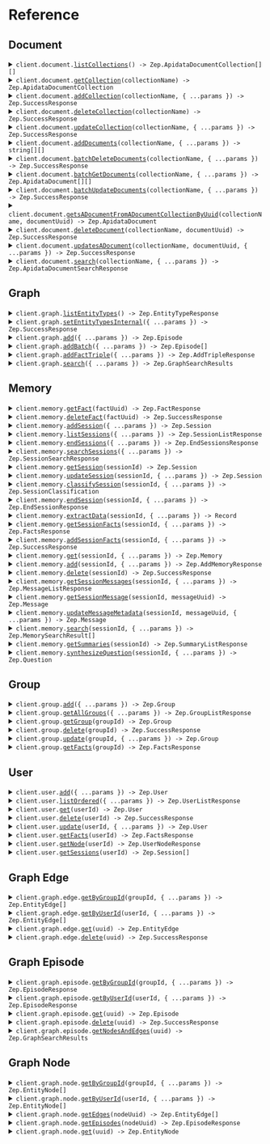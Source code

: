 # Reference

## Document

<details><summary><code>client.document.<a href="/src/api/resources/document/client/Client.ts">listCollections</a>() -> Zep.ApidataDocumentCollection[][]</code></summary>
<dl>
<dd>

#### 📝 Description

<dl>
<dd>

<dl>
<dd>

Returns a list of all DocumentCollections.

</dd>
</dl>
</dd>
</dl>

#### 🔌 Usage

<dl>
<dd>

<dl>
<dd>

```typescript
await client.document.listCollections();
```

</dd>
</dl>
</dd>
</dl>

#### ⚙️ Parameters

<dl>
<dd>

<dl>
<dd>

**requestOptions:** `Document.RequestOptions`

</dd>
</dl>
</dd>
</dl>

</dd>
</dl>
</details>

<details><summary><code>client.document.<a href="/src/api/resources/document/client/Client.ts">getCollection</a>(collectionName) -> Zep.ApidataDocumentCollection</code></summary>
<dl>
<dd>

#### 📝 Description

<dl>
<dd>

<dl>
<dd>

Returns a DocumentCollection if it exists.

</dd>
</dl>
</dd>
</dl>

#### 🔌 Usage

<dl>
<dd>

<dl>
<dd>

```typescript
await client.document.getCollection("collectionName");
```

</dd>
</dl>
</dd>
</dl>

#### ⚙️ Parameters

<dl>
<dd>

<dl>
<dd>

**collectionName:** `string` — Name of the Document Collection

</dd>
</dl>

<dl>
<dd>

**requestOptions:** `Document.RequestOptions`

</dd>
</dl>
</dd>
</dl>

</dd>
</dl>
</details>

<details><summary><code>client.document.<a href="/src/api/resources/document/client/Client.ts">addCollection</a>(collectionName, { ...params }) -> Zep.SuccessResponse</code></summary>
<dl>
<dd>

#### 📝 Description

<dl>
<dd>

<dl>
<dd>

If a collection with the same name already exists, an error will be returned.

</dd>
</dl>
</dd>
</dl>

#### 🔌 Usage

<dl>
<dd>

<dl>
<dd>

```typescript
await client.document.addCollection("collectionName");
```

</dd>
</dl>
</dd>
</dl>

#### ⚙️ Parameters

<dl>
<dd>

<dl>
<dd>

**collectionName:** `string` — Name of the Document Collection

</dd>
</dl>

<dl>
<dd>

**request:** `Zep.CreateDocumentCollectionRequest`

</dd>
</dl>

<dl>
<dd>

**requestOptions:** `Document.RequestOptions`

</dd>
</dl>
</dd>
</dl>

</dd>
</dl>
</details>

<details><summary><code>client.document.<a href="/src/api/resources/document/client/Client.ts">deleteCollection</a>(collectionName) -> Zep.SuccessResponse</code></summary>
<dl>
<dd>

#### 📝 Description

<dl>
<dd>

<dl>
<dd>

If a collection with the same name already exists, it will be overwritten.

</dd>
</dl>
</dd>
</dl>

#### 🔌 Usage

<dl>
<dd>

<dl>
<dd>

```typescript
await client.document.deleteCollection("collectionName");
```

</dd>
</dl>
</dd>
</dl>

#### ⚙️ Parameters

<dl>
<dd>

<dl>
<dd>

**collectionName:** `string` — Name of the Document Collection

</dd>
</dl>

<dl>
<dd>

**requestOptions:** `Document.RequestOptions`

</dd>
</dl>
</dd>
</dl>

</dd>
</dl>
</details>

<details><summary><code>client.document.<a href="/src/api/resources/document/client/Client.ts">updateCollection</a>(collectionName, { ...params }) -> Zep.SuccessResponse</code></summary>
<dl>
<dd>

#### 📝 Description

<dl>
<dd>

<dl>
<dd>

Updates a DocumentCollection

</dd>
</dl>
</dd>
</dl>

#### 🔌 Usage

<dl>
<dd>

<dl>
<dd>

```typescript
await client.document.updateCollection("collectionName");
```

</dd>
</dl>
</dd>
</dl>

#### ⚙️ Parameters

<dl>
<dd>

<dl>
<dd>

**collectionName:** `string` — Name of the Document Collection

</dd>
</dl>

<dl>
<dd>

**request:** `Zep.UpdateDocumentCollectionRequest`

</dd>
</dl>

<dl>
<dd>

**requestOptions:** `Document.RequestOptions`

</dd>
</dl>
</dd>
</dl>

</dd>
</dl>
</details>

<details><summary><code>client.document.<a href="/src/api/resources/document/client/Client.ts">addDocuments</a>(collectionName, { ...params }) -> string[][]</code></summary>
<dl>
<dd>

#### 📝 Description

<dl>
<dd>

<dl>
<dd>

Creates Documents in a specified DocumentCollection and returns their UUIDs.

</dd>
</dl>
</dd>
</dl>

#### 🔌 Usage

<dl>
<dd>

<dl>
<dd>

```typescript
await client.document.addDocuments("collectionName", [
    {
        content: "content",
    },
]);
```

</dd>
</dl>
</dd>
</dl>

#### ⚙️ Parameters

<dl>
<dd>

<dl>
<dd>

**collectionName:** `string` — Name of the Document Collection

</dd>
</dl>

<dl>
<dd>

**request:** `Zep.CreateDocumentRequest[]`

</dd>
</dl>

<dl>
<dd>

**requestOptions:** `Document.RequestOptions`

</dd>
</dl>
</dd>
</dl>

</dd>
</dl>
</details>

<details><summary><code>client.document.<a href="/src/api/resources/document/client/Client.ts">batchDeleteDocuments</a>(collectionName, { ...params }) -> Zep.SuccessResponse</code></summary>
<dl>
<dd>

#### 📝 Description

<dl>
<dd>

<dl>
<dd>

Deletes specified Documents from a DocumentCollection.

</dd>
</dl>
</dd>
</dl>

#### 🔌 Usage

<dl>
<dd>

<dl>
<dd>

```typescript
await client.document.batchDeleteDocuments("collectionName", ["string"]);
```

</dd>
</dl>
</dd>
</dl>

#### ⚙️ Parameters

<dl>
<dd>

<dl>
<dd>

**collectionName:** `string` — Name of the Document Collection

</dd>
</dl>

<dl>
<dd>

**request:** `string[]`

</dd>
</dl>

<dl>
<dd>

**requestOptions:** `Document.RequestOptions`

</dd>
</dl>
</dd>
</dl>

</dd>
</dl>
</details>

<details><summary><code>client.document.<a href="/src/api/resources/document/client/Client.ts">batchGetDocuments</a>(collectionName, { ...params }) -> Zep.ApidataDocument[][]</code></summary>
<dl>
<dd>

#### 📝 Description

<dl>
<dd>

<dl>
<dd>

Returns Documents from a DocumentCollection specified by UUID or ID.

</dd>
</dl>
</dd>
</dl>

#### 🔌 Usage

<dl>
<dd>

<dl>
<dd>

```typescript
await client.document.batchGetDocuments("collectionName");
```

</dd>
</dl>
</dd>
</dl>

#### ⚙️ Parameters

<dl>
<dd>

<dl>
<dd>

**collectionName:** `string` — Name of the Document Collection

</dd>
</dl>

<dl>
<dd>

**request:** `Zep.GetDocumentListRequest`

</dd>
</dl>

<dl>
<dd>

**requestOptions:** `Document.RequestOptions`

</dd>
</dl>
</dd>
</dl>

</dd>
</dl>
</details>

<details><summary><code>client.document.<a href="/src/api/resources/document/client/Client.ts">batchUpdateDocuments</a>(collectionName, { ...params }) -> Zep.SuccessResponse</code></summary>
<dl>
<dd>

#### 📝 Description

<dl>
<dd>

<dl>
<dd>

Updates Documents in a specified DocumentCollection.

</dd>
</dl>
</dd>
</dl>

#### 🔌 Usage

<dl>
<dd>

<dl>
<dd>

```typescript
await client.document.batchUpdateDocuments("collectionName", [
    {
        uuid: "uuid",
    },
]);
```

</dd>
</dl>
</dd>
</dl>

#### ⚙️ Parameters

<dl>
<dd>

<dl>
<dd>

**collectionName:** `string` — Name of the Document Collection

</dd>
</dl>

<dl>
<dd>

**request:** `Zep.UpdateDocumentListRequest[]`

</dd>
</dl>

<dl>
<dd>

**requestOptions:** `Document.RequestOptions`

</dd>
</dl>
</dd>
</dl>

</dd>
</dl>
</details>

<details><summary><code>client.document.<a href="/src/api/resources/document/client/Client.ts">getsADocumentFromADocumentCollectionByUuid</a>(collectionName, documentUuid) -> Zep.ApidataDocument</code></summary>
<dl>
<dd>

#### 📝 Description

<dl>
<dd>

<dl>
<dd>

Returns specified Document from a DocumentCollection.

</dd>
</dl>
</dd>
</dl>

#### 🔌 Usage

<dl>
<dd>

<dl>
<dd>

```typescript
await client.document.getsADocumentFromADocumentCollectionByUuid("collectionName", "documentUUID");
```

</dd>
</dl>
</dd>
</dl>

#### ⚙️ Parameters

<dl>
<dd>

<dl>
<dd>

**collectionName:** `string` — Name of the Document Collection

</dd>
</dl>

<dl>
<dd>

**documentUuid:** `string` — UUID of the Document to be updated

</dd>
</dl>

<dl>
<dd>

**requestOptions:** `Document.RequestOptions`

</dd>
</dl>
</dd>
</dl>

</dd>
</dl>
</details>

<details><summary><code>client.document.<a href="/src/api/resources/document/client/Client.ts">deleteDocument</a>(collectionName, documentUuid) -> Zep.SuccessResponse</code></summary>
<dl>
<dd>

#### 📝 Description

<dl>
<dd>

<dl>
<dd>

Delete specified Document from a DocumentCollection.

</dd>
</dl>
</dd>
</dl>

#### 🔌 Usage

<dl>
<dd>

<dl>
<dd>

```typescript
await client.document.deleteDocument("collectionName", "documentUUID");
```

</dd>
</dl>
</dd>
</dl>

#### ⚙️ Parameters

<dl>
<dd>

<dl>
<dd>

**collectionName:** `string` — Name of the Document Collection

</dd>
</dl>

<dl>
<dd>

**documentUuid:** `string` — UUID of the Document to be deleted

</dd>
</dl>

<dl>
<dd>

**requestOptions:** `Document.RequestOptions`

</dd>
</dl>
</dd>
</dl>

</dd>
</dl>
</details>

<details><summary><code>client.document.<a href="/src/api/resources/document/client/Client.ts">updatesADocument</a>(collectionName, documentUuid, { ...params }) -> Zep.SuccessResponse</code></summary>
<dl>
<dd>

#### 📝 Description

<dl>
<dd>

<dl>
<dd>

Updates a Document in a DocumentCollection by UUID

</dd>
</dl>
</dd>
</dl>

#### 🔌 Usage

<dl>
<dd>

<dl>
<dd>

```typescript
await client.document.updatesADocument("collectionName", "documentUUID");
```

</dd>
</dl>
</dd>
</dl>

#### ⚙️ Parameters

<dl>
<dd>

<dl>
<dd>

**collectionName:** `string` — Name of the Document Collection

</dd>
</dl>

<dl>
<dd>

**documentUuid:** `string` — UUID of the Document to be updated

</dd>
</dl>

<dl>
<dd>

**request:** `Zep.UpdateDocumentRequest`

</dd>
</dl>

<dl>
<dd>

**requestOptions:** `Document.RequestOptions`

</dd>
</dl>
</dd>
</dl>

</dd>
</dl>
</details>

<details><summary><code>client.document.<a href="/src/api/resources/document/client/Client.ts">search</a>(collectionName, { ...params }) -> Zep.ApidataDocumentSearchResponse</code></summary>
<dl>
<dd>

#### 📝 Description

<dl>
<dd>

<dl>
<dd>

Searches over documents in a collection based on provided search criteria. One of text or metadata must be provided. Returns an empty list if no documents are found.

</dd>
</dl>
</dd>
</dl>

#### 🔌 Usage

<dl>
<dd>

<dl>
<dd>

```typescript
await client.document.search("collectionName");
```

</dd>
</dl>
</dd>
</dl>

#### ⚙️ Parameters

<dl>
<dd>

<dl>
<dd>

**collectionName:** `string` — Name of the Document Collection

</dd>
</dl>

<dl>
<dd>

**request:** `Zep.DocumentSearchPayload`

</dd>
</dl>

<dl>
<dd>

**requestOptions:** `Document.RequestOptions`

</dd>
</dl>
</dd>
</dl>

</dd>
</dl>
</details>

## Graph

<details><summary><code>client.graph.<a href="/src/api/resources/graph/client/Client.ts">listEntityTypes</a>() -> Zep.EntityTypeResponse</code></summary>
<dl>
<dd>

#### 📝 Description

<dl>
<dd>

<dl>
<dd>

Returns all entity types for a project.

</dd>
</dl>
</dd>
</dl>

#### 🔌 Usage

<dl>
<dd>

<dl>
<dd>

```typescript
await client.graph.listEntityTypes();
```

</dd>
</dl>
</dd>
</dl>

#### ⚙️ Parameters

<dl>
<dd>

<dl>
<dd>

**requestOptions:** `Graph.RequestOptions`

</dd>
</dl>
</dd>
</dl>

</dd>
</dl>
</details>

<details><summary><code>client.graph.<a href="/src/api/resources/graph/client/Client.ts">setEntityTypesInternal</a>({ ...params }) -> Zep.SuccessResponse</code></summary>
<dl>
<dd>

#### 📝 Description

<dl>
<dd>

<dl>
<dd>

Sets the entity types for a project, replacing any existing ones.

</dd>
</dl>
</dd>
</dl>

#### 🔌 Usage

<dl>
<dd>

<dl>
<dd>

```typescript
await client.graph.setEntityTypesInternal();
```

</dd>
</dl>
</dd>
</dl>

#### ⚙️ Parameters

<dl>
<dd>

<dl>
<dd>

**request:** `Zep.EntityTypeRequest`

</dd>
</dl>

<dl>
<dd>

**requestOptions:** `Graph.RequestOptions`

</dd>
</dl>
</dd>
</dl>

</dd>
</dl>
</details>

<details><summary><code>client.graph.<a href="/src/api/resources/graph/client/Client.ts">add</a>({ ...params }) -> Zep.Episode</code></summary>
<dl>
<dd>

#### 📝 Description

<dl>
<dd>

<dl>
<dd>

Add data to the graph. Note: each subscription tier has different limits on the amount of data that can be added to the graph please refer to the pricing page for more information.

</dd>
</dl>
</dd>
</dl>

#### 🔌 Usage

<dl>
<dd>

<dl>
<dd>

```typescript
await client.graph.add({
    data: "data",
    type: "text",
});
```

</dd>
</dl>
</dd>
</dl>

#### ⚙️ Parameters

<dl>
<dd>

<dl>
<dd>

**request:** `Zep.AddDataRequest`

</dd>
</dl>

<dl>
<dd>

**requestOptions:** `Graph.RequestOptions`

</dd>
</dl>
</dd>
</dl>

</dd>
</dl>
</details>

<details><summary><code>client.graph.<a href="/src/api/resources/graph/client/Client.ts">addBatch</a>({ ...params }) -> Zep.Episode[]</code></summary>
<dl>
<dd>

#### 📝 Description

<dl>
<dd>

<dl>
<dd>

Add data to the graph in batch mode (each episode processed concurrently). Note: each subscription tier has different limits on the amount of data that can be added to the graph please refer to the pricing page for more information.

</dd>
</dl>
</dd>
</dl>

#### 🔌 Usage

<dl>
<dd>

<dl>
<dd>

```typescript
await client.graph.addBatch({
    episodes: [
        {
            data: "data",
            type: "text",
        },
    ],
});
```

</dd>
</dl>
</dd>
</dl>

#### ⚙️ Parameters

<dl>
<dd>

<dl>
<dd>

**request:** `Zep.AddDataBatchRequest`

</dd>
</dl>

<dl>
<dd>

**requestOptions:** `Graph.RequestOptions`

</dd>
</dl>
</dd>
</dl>

</dd>
</dl>
</details>

<details><summary><code>client.graph.<a href="/src/api/resources/graph/client/Client.ts">addFactTriple</a>({ ...params }) -> Zep.AddTripleResponse</code></summary>
<dl>
<dd>

#### 📝 Description

<dl>
<dd>

<dl>
<dd>

Add a fact triple for a user or group

</dd>
</dl>
</dd>
</dl>

#### 🔌 Usage

<dl>
<dd>

<dl>
<dd>

```typescript
await client.graph.addFactTriple({
    fact: "fact",
    factName: "fact_name",
    targetNodeName: "target_node_name",
});
```

</dd>
</dl>
</dd>
</dl>

#### ⚙️ Parameters

<dl>
<dd>

<dl>
<dd>

**request:** `Zep.AddTripleRequest`

</dd>
</dl>

<dl>
<dd>

**requestOptions:** `Graph.RequestOptions`

</dd>
</dl>
</dd>
</dl>

</dd>
</dl>
</details>

<details><summary><code>client.graph.<a href="/src/api/resources/graph/client/Client.ts">search</a>({ ...params }) -> Zep.GraphSearchResults</code></summary>
<dl>
<dd>

#### 📝 Description

<dl>
<dd>

<dl>
<dd>

Perform a graph search query.

</dd>
</dl>
</dd>
</dl>

#### 🔌 Usage

<dl>
<dd>

<dl>
<dd>

```typescript
await client.graph.search({
    query: "query",
});
```

</dd>
</dl>
</dd>
</dl>

#### ⚙️ Parameters

<dl>
<dd>

<dl>
<dd>

**request:** `Zep.GraphSearchQuery`

</dd>
</dl>

<dl>
<dd>

**requestOptions:** `Graph.RequestOptions`

</dd>
</dl>
</dd>
</dl>

</dd>
</dl>
</details>

## Memory

<details><summary><code>client.memory.<a href="/src/api/resources/memory/client/Client.ts">getFact</a>(factUuid) -> Zep.FactResponse</code></summary>
<dl>
<dd>

#### 📝 Description

<dl>
<dd>

<dl>
<dd>

Deprecated API: get fact by uuid

</dd>
</dl>
</dd>
</dl>

#### 🔌 Usage

<dl>
<dd>

<dl>
<dd>

```typescript
await client.memory.getFact("factUUID");
```

</dd>
</dl>
</dd>
</dl>

#### ⚙️ Parameters

<dl>
<dd>

<dl>
<dd>

**factUuid:** `string` — Fact UUID

</dd>
</dl>

<dl>
<dd>

**requestOptions:** `Memory.RequestOptions`

</dd>
</dl>
</dd>
</dl>

</dd>
</dl>
</details>

<details><summary><code>client.memory.<a href="/src/api/resources/memory/client/Client.ts">deleteFact</a>(factUuid) -> Zep.SuccessResponse</code></summary>
<dl>
<dd>

#### 📝 Description

<dl>
<dd>

<dl>
<dd>

Deprecated API: delete a fact

</dd>
</dl>
</dd>
</dl>

#### 🔌 Usage

<dl>
<dd>

<dl>
<dd>

```typescript
await client.memory.deleteFact("factUUID");
```

</dd>
</dl>
</dd>
</dl>

#### ⚙️ Parameters

<dl>
<dd>

<dl>
<dd>

**factUuid:** `string` — Fact UUID

</dd>
</dl>

<dl>
<dd>

**requestOptions:** `Memory.RequestOptions`

</dd>
</dl>
</dd>
</dl>

</dd>
</dl>
</details>

<details><summary><code>client.memory.<a href="/src/api/resources/memory/client/Client.ts">addSession</a>({ ...params }) -> Zep.Session</code></summary>
<dl>
<dd>

#### 📝 Description

<dl>
<dd>

<dl>
<dd>

Creates a new session.

</dd>
</dl>
</dd>
</dl>

#### 🔌 Usage

<dl>
<dd>

<dl>
<dd>

```typescript
await client.memory.addSession({
    sessionId: "session_id",
    userId: "user_id",
});
```

</dd>
</dl>
</dd>
</dl>

#### ⚙️ Parameters

<dl>
<dd>

<dl>
<dd>

**request:** `Zep.CreateSessionRequest`

</dd>
</dl>

<dl>
<dd>

**requestOptions:** `Memory.RequestOptions`

</dd>
</dl>
</dd>
</dl>

</dd>
</dl>
</details>

<details><summary><code>client.memory.<a href="/src/api/resources/memory/client/Client.ts">listSessions</a>({ ...params }) -> Zep.SessionListResponse</code></summary>
<dl>
<dd>

#### 📝 Description

<dl>
<dd>

<dl>
<dd>

Returns all sessions.

</dd>
</dl>
</dd>
</dl>

#### 🔌 Usage

<dl>
<dd>

<dl>
<dd>

```typescript
await client.memory.listSessions();
```

</dd>
</dl>
</dd>
</dl>

#### ⚙️ Parameters

<dl>
<dd>

<dl>
<dd>

**request:** `Zep.MemoryListSessionsRequest`

</dd>
</dl>

<dl>
<dd>

**requestOptions:** `Memory.RequestOptions`

</dd>
</dl>
</dd>
</dl>

</dd>
</dl>
</details>

<details><summary><code>client.memory.<a href="/src/api/resources/memory/client/Client.ts">endSessions</a>({ ...params }) -> Zep.EndSessionsResponse</code></summary>
<dl>
<dd>

#### 📝 Description

<dl>
<dd>

<dl>
<dd>

Deprecated API: End multiple sessions by their IDs.

</dd>
</dl>
</dd>
</dl>

#### 🔌 Usage

<dl>
<dd>

<dl>
<dd>

```typescript
await client.memory.endSessions({
    sessionIds: ["session_ids"],
});
```

</dd>
</dl>
</dd>
</dl>

#### ⚙️ Parameters

<dl>
<dd>

<dl>
<dd>

**request:** `Zep.EndSessionsRequest`

</dd>
</dl>

<dl>
<dd>

**requestOptions:** `Memory.RequestOptions`

</dd>
</dl>
</dd>
</dl>

</dd>
</dl>
</details>

<details><summary><code>client.memory.<a href="/src/api/resources/memory/client/Client.ts">searchSessions</a>({ ...params }) -> Zep.SessionSearchResponse</code></summary>
<dl>
<dd>

#### 📝 Description

<dl>
<dd>

<dl>
<dd>

Deprecated API: Search sessions for the specified query.

</dd>
</dl>
</dd>
</dl>

#### 🔌 Usage

<dl>
<dd>

<dl>
<dd>

```typescript
await client.memory.searchSessions({
    text: "text",
});
```

</dd>
</dl>
</dd>
</dl>

#### ⚙️ Parameters

<dl>
<dd>

<dl>
<dd>

**request:** `Zep.SessionSearchQuery`

</dd>
</dl>

<dl>
<dd>

**requestOptions:** `Memory.RequestOptions`

</dd>
</dl>
</dd>
</dl>

</dd>
</dl>
</details>

<details><summary><code>client.memory.<a href="/src/api/resources/memory/client/Client.ts">getSession</a>(sessionId) -> Zep.Session</code></summary>
<dl>
<dd>

#### 📝 Description

<dl>
<dd>

<dl>
<dd>

Returns a session.

</dd>
</dl>
</dd>
</dl>

#### 🔌 Usage

<dl>
<dd>

<dl>
<dd>

```typescript
await client.memory.getSession("sessionId");
```

</dd>
</dl>
</dd>
</dl>

#### ⚙️ Parameters

<dl>
<dd>

<dl>
<dd>

**sessionId:** `string` — The unique identifier of the session.

</dd>
</dl>

<dl>
<dd>

**requestOptions:** `Memory.RequestOptions`

</dd>
</dl>
</dd>
</dl>

</dd>
</dl>
</details>

<details><summary><code>client.memory.<a href="/src/api/resources/memory/client/Client.ts">updateSession</a>(sessionId, { ...params }) -> Zep.Session</code></summary>
<dl>
<dd>

#### 📝 Description

<dl>
<dd>

<dl>
<dd>

Update Session Metadata

</dd>
</dl>
</dd>
</dl>

#### 🔌 Usage

<dl>
<dd>

<dl>
<dd>

```typescript
await client.memory.updateSession("sessionId", {
    metadata: {
        key: "value",
    },
});
```

</dd>
</dl>
</dd>
</dl>

#### ⚙️ Parameters

<dl>
<dd>

<dl>
<dd>

**sessionId:** `string` — The unique identifier of the session.

</dd>
</dl>

<dl>
<dd>

**request:** `Zep.UpdateSessionRequest`

</dd>
</dl>

<dl>
<dd>

**requestOptions:** `Memory.RequestOptions`

</dd>
</dl>
</dd>
</dl>

</dd>
</dl>
</details>

<details><summary><code>client.memory.<a href="/src/api/resources/memory/client/Client.ts">classifySession</a>(sessionId, { ...params }) -> Zep.SessionClassification</code></summary>
<dl>
<dd>

#### 📝 Description

<dl>
<dd>

<dl>
<dd>

Classifies a session.

</dd>
</dl>
</dd>
</dl>

#### 🔌 Usage

<dl>
<dd>

<dl>
<dd>

```typescript
await client.memory.classifySession("sessionId", {
    classes: ["classes"],
    name: "name",
});
```

</dd>
</dl>
</dd>
</dl>

#### ⚙️ Parameters

<dl>
<dd>

<dl>
<dd>

**sessionId:** `string` — Session ID

</dd>
</dl>

<dl>
<dd>

**request:** `Zep.ClassifySessionRequest`

</dd>
</dl>

<dl>
<dd>

**requestOptions:** `Memory.RequestOptions`

</dd>
</dl>
</dd>
</dl>

</dd>
</dl>
</details>

<details><summary><code>client.memory.<a href="/src/api/resources/memory/client/Client.ts">endSession</a>(sessionId, { ...params }) -> Zep.EndSessionResponse</code></summary>
<dl>
<dd>

#### 📝 Description

<dl>
<dd>

<dl>
<dd>

Deprecated API: End a session by ID.

</dd>
</dl>
</dd>
</dl>

#### 🔌 Usage

<dl>
<dd>

<dl>
<dd>

```typescript
await client.memory.endSession("sessionId");
```

</dd>
</dl>
</dd>
</dl>

#### ⚙️ Parameters

<dl>
<dd>

<dl>
<dd>

**sessionId:** `string` — Session ID

</dd>
</dl>

<dl>
<dd>

**request:** `Zep.EndSessionRequest`

</dd>
</dl>

<dl>
<dd>

**requestOptions:** `Memory.RequestOptions`

</dd>
</dl>
</dd>
</dl>

</dd>
</dl>
</details>

<details><summary><code>client.memory.<a href="/src/api/resources/memory/client/Client.ts">extractData</a>(sessionId, { ...params }) -> Record<string, string></code></summary>
<dl>
<dd>

#### 📝 Description

<dl>
<dd>

<dl>
<dd>

extract data from a session by session id

</dd>
</dl>
</dd>
</dl>

#### 🔌 Usage

<dl>
<dd>

<dl>
<dd>

```typescript
await client.memory.extractData("sessionId", {
    lastN: 1,
    modelSchema: "model_schema",
});
```

</dd>
</dl>
</dd>
</dl>

#### ⚙️ Parameters

<dl>
<dd>

<dl>
<dd>

**sessionId:** `string` — Session ID

</dd>
</dl>

<dl>
<dd>

**request:** `Zep.ExtractDataRequest`

</dd>
</dl>

<dl>
<dd>

**requestOptions:** `Memory.RequestOptions`

</dd>
</dl>
</dd>
</dl>

</dd>
</dl>
</details>

<details><summary><code>client.memory.<a href="/src/api/resources/memory/client/Client.ts">getSessionFacts</a>(sessionId, { ...params }) -> Zep.FactsResponse</code></summary>
<dl>
<dd>

#### 📝 Description

<dl>
<dd>

<dl>
<dd>

Deprecated API: get facts for a session

</dd>
</dl>
</dd>
</dl>

#### 🔌 Usage

<dl>
<dd>

<dl>
<dd>

```typescript
await client.memory.getSessionFacts("sessionId");
```

</dd>
</dl>
</dd>
</dl>

#### ⚙️ Parameters

<dl>
<dd>

<dl>
<dd>

**sessionId:** `string` — Session ID

</dd>
</dl>

<dl>
<dd>

**request:** `Zep.MemoryGetSessionFactsRequest`

</dd>
</dl>

<dl>
<dd>

**requestOptions:** `Memory.RequestOptions`

</dd>
</dl>
</dd>
</dl>

</dd>
</dl>
</details>

<details><summary><code>client.memory.<a href="/src/api/resources/memory/client/Client.ts">addSessionFacts</a>(sessionId, { ...params }) -> Zep.SuccessResponse</code></summary>
<dl>
<dd>

#### 📝 Description

<dl>
<dd>

<dl>
<dd>

Deprecated API: Adds facts to a session

</dd>
</dl>
</dd>
</dl>

#### 🔌 Usage

<dl>
<dd>

<dl>
<dd>

```typescript
await client.memory.addSessionFacts("sessionId", {
    facts: [
        {
            fact: "fact",
        },
    ],
});
```

</dd>
</dl>
</dd>
</dl>

#### ⚙️ Parameters

<dl>
<dd>

<dl>
<dd>

**sessionId:** `string` — Session ID

</dd>
</dl>

<dl>
<dd>

**request:** `Zep.AddFactsRequest`

</dd>
</dl>

<dl>
<dd>

**requestOptions:** `Memory.RequestOptions`

</dd>
</dl>
</dd>
</dl>

</dd>
</dl>
</details>

<details><summary><code>client.memory.<a href="/src/api/resources/memory/client/Client.ts">get</a>(sessionId, { ...params }) -> Zep.Memory</code></summary>
<dl>
<dd>

#### 📝 Description

<dl>
<dd>

<dl>
<dd>

Returns a memory for a given session.

</dd>
</dl>
</dd>
</dl>

#### 🔌 Usage

<dl>
<dd>

<dl>
<dd>

```typescript
await client.memory.get("sessionId");
```

</dd>
</dl>
</dd>
</dl>

#### ⚙️ Parameters

<dl>
<dd>

<dl>
<dd>

**sessionId:** `string` — The ID of the session for which to retrieve memory.

</dd>
</dl>

<dl>
<dd>

**request:** `Zep.MemoryGetRequest`

</dd>
</dl>

<dl>
<dd>

**requestOptions:** `Memory.RequestOptions`

</dd>
</dl>
</dd>
</dl>

</dd>
</dl>
</details>

<details><summary><code>client.memory.<a href="/src/api/resources/memory/client/Client.ts">add</a>(sessionId, { ...params }) -> Zep.AddMemoryResponse</code></summary>
<dl>
<dd>

#### 📝 Description

<dl>
<dd>

<dl>
<dd>

Add memory to the specified session.

</dd>
</dl>
</dd>
</dl>

#### 🔌 Usage

<dl>
<dd>

<dl>
<dd>

```typescript
await client.memory.add("sessionId", {
    messages: [
        {
            content: "content",
            roleType: "norole",
        },
    ],
});
```

</dd>
</dl>
</dd>
</dl>

#### ⚙️ Parameters

<dl>
<dd>

<dl>
<dd>

**sessionId:** `string` — The ID of the session to which memory should be added.

</dd>
</dl>

<dl>
<dd>

**request:** `Zep.AddMemoryRequest`

</dd>
</dl>

<dl>
<dd>

**requestOptions:** `Memory.RequestOptions`

</dd>
</dl>
</dd>
</dl>

</dd>
</dl>
</details>

<details><summary><code>client.memory.<a href="/src/api/resources/memory/client/Client.ts">delete</a>(sessionId) -> Zep.SuccessResponse</code></summary>
<dl>
<dd>

#### 📝 Description

<dl>
<dd>

<dl>
<dd>

Deletes a session.

</dd>
</dl>
</dd>
</dl>

#### 🔌 Usage

<dl>
<dd>

<dl>
<dd>

```typescript
await client.memory.delete("sessionId");
```

</dd>
</dl>
</dd>
</dl>

#### ⚙️ Parameters

<dl>
<dd>

<dl>
<dd>

**sessionId:** `string` — The ID of the session for which memory should be deleted.

</dd>
</dl>

<dl>
<dd>

**requestOptions:** `Memory.RequestOptions`

</dd>
</dl>
</dd>
</dl>

</dd>
</dl>
</details>

<details><summary><code>client.memory.<a href="/src/api/resources/memory/client/Client.ts">getSessionMessages</a>(sessionId, { ...params }) -> Zep.MessageListResponse</code></summary>
<dl>
<dd>

#### 📝 Description

<dl>
<dd>

<dl>
<dd>

Returns messages for a session.

</dd>
</dl>
</dd>
</dl>

#### 🔌 Usage

<dl>
<dd>

<dl>
<dd>

```typescript
await client.memory.getSessionMessages("sessionId");
```

</dd>
</dl>
</dd>
</dl>

#### ⚙️ Parameters

<dl>
<dd>

<dl>
<dd>

**sessionId:** `string` — Session ID

</dd>
</dl>

<dl>
<dd>

**request:** `Zep.MemoryGetSessionMessagesRequest`

</dd>
</dl>

<dl>
<dd>

**requestOptions:** `Memory.RequestOptions`

</dd>
</dl>
</dd>
</dl>

</dd>
</dl>
</details>

<details><summary><code>client.memory.<a href="/src/api/resources/memory/client/Client.ts">getSessionMessage</a>(sessionId, messageUuid) -> Zep.Message</code></summary>
<dl>
<dd>

#### 📝 Description

<dl>
<dd>

<dl>
<dd>

Deprecated: Use graph.episodes.get instead. Returns a specific message from a session.

</dd>
</dl>
</dd>
</dl>

#### 🔌 Usage

<dl>
<dd>

<dl>
<dd>

```typescript
await client.memory.getSessionMessage("sessionId", "messageUUID");
```

</dd>
</dl>
</dd>
</dl>

#### ⚙️ Parameters

<dl>
<dd>

<dl>
<dd>

**sessionId:** `string` — Soon to be deprecated as this is not needed.

</dd>
</dl>

<dl>
<dd>

**messageUuid:** `string` — The UUID of the message.

</dd>
</dl>

<dl>
<dd>

**requestOptions:** `Memory.RequestOptions`

</dd>
</dl>
</dd>
</dl>

</dd>
</dl>
</details>

<details><summary><code>client.memory.<a href="/src/api/resources/memory/client/Client.ts">updateMessageMetadata</a>(sessionId, messageUuid, { ...params }) -> Zep.Message</code></summary>
<dl>
<dd>

#### 📝 Description

<dl>
<dd>

<dl>
<dd>

Updates the metadata of a message.

</dd>
</dl>
</dd>
</dl>

#### 🔌 Usage

<dl>
<dd>

<dl>
<dd>

```typescript
await client.memory.updateMessageMetadata("sessionId", "messageUUID", {
    metadata: {
        key: "value",
    },
});
```

</dd>
</dl>
</dd>
</dl>

#### ⚙️ Parameters

<dl>
<dd>

<dl>
<dd>

**sessionId:** `string` — The ID of the session.

</dd>
</dl>

<dl>
<dd>

**messageUuid:** `string` — The UUID of the message.

</dd>
</dl>

<dl>
<dd>

**request:** `Zep.ModelsMessageMetadataUpdate`

</dd>
</dl>

<dl>
<dd>

**requestOptions:** `Memory.RequestOptions`

</dd>
</dl>
</dd>
</dl>

</dd>
</dl>
</details>

<details><summary><code>client.memory.<a href="/src/api/resources/memory/client/Client.ts">search</a>(sessionId, { ...params }) -> Zep.MemorySearchResult[]</code></summary>
<dl>
<dd>

#### 🔌 Usage

<dl>
<dd>

<dl>
<dd>

```typescript
await client.memory.search("sessionId");
```

</dd>
</dl>
</dd>
</dl>

#### ⚙️ Parameters

<dl>
<dd>

<dl>
<dd>

**sessionId:** `string` — The ID of the session for which memory should be searched.

</dd>
</dl>

<dl>
<dd>

**request:** `Zep.MemorySearchPayload`

</dd>
</dl>

<dl>
<dd>

**requestOptions:** `Memory.RequestOptions`

</dd>
</dl>
</dd>
</dl>

</dd>
</dl>
</details>

<details><summary><code>client.memory.<a href="/src/api/resources/memory/client/Client.ts">getSummaries</a>(sessionId) -> Zep.SummaryListResponse</code></summary>
<dl>
<dd>

#### 📝 Description

<dl>
<dd>

<dl>
<dd>

Deprecated API: Get session summaries by ID

</dd>
</dl>
</dd>
</dl>

#### 🔌 Usage

<dl>
<dd>

<dl>
<dd>

```typescript
await client.memory.getSummaries("sessionId");
```

</dd>
</dl>
</dd>
</dl>

#### ⚙️ Parameters

<dl>
<dd>

<dl>
<dd>

**sessionId:** `string` — Session ID

</dd>
</dl>

<dl>
<dd>

**requestOptions:** `Memory.RequestOptions`

</dd>
</dl>
</dd>
</dl>

</dd>
</dl>
</details>

<details><summary><code>client.memory.<a href="/src/api/resources/memory/client/Client.ts">synthesizeQuestion</a>(sessionId, { ...params }) -> Zep.Question</code></summary>
<dl>
<dd>

#### 📝 Description

<dl>
<dd>

<dl>
<dd>

Deprecated API: Synthesize a question from the last N messages in the chat history.

</dd>
</dl>
</dd>
</dl>

#### 🔌 Usage

<dl>
<dd>

<dl>
<dd>

```typescript
await client.memory.synthesizeQuestion("sessionId");
```

</dd>
</dl>
</dd>
</dl>

#### ⚙️ Parameters

<dl>
<dd>

<dl>
<dd>

**sessionId:** `string` — The ID of the session.

</dd>
</dl>

<dl>
<dd>

**request:** `Zep.MemorySynthesizeQuestionRequest`

</dd>
</dl>

<dl>
<dd>

**requestOptions:** `Memory.RequestOptions`

</dd>
</dl>
</dd>
</dl>

</dd>
</dl>
</details>

## Group

<details><summary><code>client.group.<a href="/src/api/resources/group/client/Client.ts">add</a>({ ...params }) -> Zep.Group</code></summary>
<dl>
<dd>

#### 📝 Description

<dl>
<dd>

<dl>
<dd>

Creates a new group.

</dd>
</dl>
</dd>
</dl>

#### 🔌 Usage

<dl>
<dd>

<dl>
<dd>

```typescript
await client.group.add({
    groupId: "group_id",
});
```

</dd>
</dl>
</dd>
</dl>

#### ⚙️ Parameters

<dl>
<dd>

<dl>
<dd>

**request:** `Zep.CreateGroupRequest`

</dd>
</dl>

<dl>
<dd>

**requestOptions:** `Group.RequestOptions`

</dd>
</dl>
</dd>
</dl>

</dd>
</dl>
</details>

<details><summary><code>client.group.<a href="/src/api/resources/group/client/Client.ts">getAllGroups</a>({ ...params }) -> Zep.GroupListResponse</code></summary>
<dl>
<dd>

#### 📝 Description

<dl>
<dd>

<dl>
<dd>

Returns all groups.

</dd>
</dl>
</dd>
</dl>

#### 🔌 Usage

<dl>
<dd>

<dl>
<dd>

```typescript
await client.group.getAllGroups();
```

</dd>
</dl>
</dd>
</dl>

#### ⚙️ Parameters

<dl>
<dd>

<dl>
<dd>

**request:** `Zep.GetGroupsOrderedRequest`

</dd>
</dl>

<dl>
<dd>

**requestOptions:** `Group.RequestOptions`

</dd>
</dl>
</dd>
</dl>

</dd>
</dl>
</details>

<details><summary><code>client.group.<a href="/src/api/resources/group/client/Client.ts">getGroup</a>(groupId) -> Zep.Group</code></summary>
<dl>
<dd>

#### 📝 Description

<dl>
<dd>

<dl>
<dd>

Returns a group.

</dd>
</dl>
</dd>
</dl>

#### 🔌 Usage

<dl>
<dd>

<dl>
<dd>

```typescript
await client.group.getGroup("groupId");
```

</dd>
</dl>
</dd>
</dl>

#### ⚙️ Parameters

<dl>
<dd>

<dl>
<dd>

**groupId:** `string` — The group_id of the group to get.

</dd>
</dl>

<dl>
<dd>

**requestOptions:** `Group.RequestOptions`

</dd>
</dl>
</dd>
</dl>

</dd>
</dl>
</details>

<details><summary><code>client.group.<a href="/src/api/resources/group/client/Client.ts">delete</a>(groupId) -> Zep.SuccessResponse</code></summary>
<dl>
<dd>

#### 📝 Description

<dl>
<dd>

<dl>
<dd>

Deletes a group.

</dd>
</dl>
</dd>
</dl>

#### 🔌 Usage

<dl>
<dd>

<dl>
<dd>

```typescript
await client.group.delete("groupId");
```

</dd>
</dl>
</dd>
</dl>

#### ⚙️ Parameters

<dl>
<dd>

<dl>
<dd>

**groupId:** `string` — Group ID

</dd>
</dl>

<dl>
<dd>

**requestOptions:** `Group.RequestOptions`

</dd>
</dl>
</dd>
</dl>

</dd>
</dl>
</details>

<details><summary><code>client.group.<a href="/src/api/resources/group/client/Client.ts">update</a>(groupId, { ...params }) -> Zep.Group</code></summary>
<dl>
<dd>

#### 📝 Description

<dl>
<dd>

<dl>
<dd>

Updates information about a group.

</dd>
</dl>
</dd>
</dl>

#### 🔌 Usage

<dl>
<dd>

<dl>
<dd>

```typescript
await client.group.update("groupId");
```

</dd>
</dl>
</dd>
</dl>

#### ⚙️ Parameters

<dl>
<dd>

<dl>
<dd>

**groupId:** `string` — Group ID

</dd>
</dl>

<dl>
<dd>

**request:** `Zep.UpdateGroupRequest`

</dd>
</dl>

<dl>
<dd>

**requestOptions:** `Group.RequestOptions`

</dd>
</dl>
</dd>
</dl>

</dd>
</dl>
</details>

<details><summary><code>client.group.<a href="/src/api/resources/group/client/Client.ts">getFacts</a>(groupId) -> Zep.FactsResponse</code></summary>
<dl>
<dd>

#### 📝 Description

<dl>
<dd>

<dl>
<dd>

Deprecated: Use Get Group Edges instead.

</dd>
</dl>
</dd>
</dl>

#### 🔌 Usage

<dl>
<dd>

<dl>
<dd>

```typescript
await client.group.getFacts("groupId");
```

</dd>
</dl>
</dd>
</dl>

#### ⚙️ Parameters

<dl>
<dd>

<dl>
<dd>

**groupId:** `string` — The group_id of the group to get.

</dd>
</dl>

<dl>
<dd>

**requestOptions:** `Group.RequestOptions`

</dd>
</dl>
</dd>
</dl>

</dd>
</dl>
</details>

## User

<details><summary><code>client.user.<a href="/src/api/resources/user/client/Client.ts">add</a>({ ...params }) -> Zep.User</code></summary>
<dl>
<dd>

#### 📝 Description

<dl>
<dd>

<dl>
<dd>

Adds a user.

</dd>
</dl>
</dd>
</dl>

#### 🔌 Usage

<dl>
<dd>

<dl>
<dd>

```typescript
await client.user.add({
    userId: "user_id",
});
```

</dd>
</dl>
</dd>
</dl>

#### ⚙️ Parameters

<dl>
<dd>

<dl>
<dd>

**request:** `Zep.CreateUserRequest`

</dd>
</dl>

<dl>
<dd>

**requestOptions:** `User.RequestOptions`

</dd>
</dl>
</dd>
</dl>

</dd>
</dl>
</details>

<details><summary><code>client.user.<a href="/src/api/resources/user/client/Client.ts">listOrdered</a>({ ...params }) -> Zep.UserListResponse</code></summary>
<dl>
<dd>

#### 📝 Description

<dl>
<dd>

<dl>
<dd>

Returns all users.

</dd>
</dl>
</dd>
</dl>

#### 🔌 Usage

<dl>
<dd>

<dl>
<dd>

```typescript
await client.user.listOrdered();
```

</dd>
</dl>
</dd>
</dl>

#### ⚙️ Parameters

<dl>
<dd>

<dl>
<dd>

**request:** `Zep.UserListOrderedRequest`

</dd>
</dl>

<dl>
<dd>

**requestOptions:** `User.RequestOptions`

</dd>
</dl>
</dd>
</dl>

</dd>
</dl>
</details>

<details><summary><code>client.user.<a href="/src/api/resources/user/client/Client.ts">get</a>(userId) -> Zep.User</code></summary>
<dl>
<dd>

#### 📝 Description

<dl>
<dd>

<dl>
<dd>

Returns a user.

</dd>
</dl>
</dd>
</dl>

#### 🔌 Usage

<dl>
<dd>

<dl>
<dd>

```typescript
await client.user.get("userId");
```

</dd>
</dl>
</dd>
</dl>

#### ⚙️ Parameters

<dl>
<dd>

<dl>
<dd>

**userId:** `string` — The user_id of the user to get.

</dd>
</dl>

<dl>
<dd>

**requestOptions:** `User.RequestOptions`

</dd>
</dl>
</dd>
</dl>

</dd>
</dl>
</details>

<details><summary><code>client.user.<a href="/src/api/resources/user/client/Client.ts">delete</a>(userId) -> Zep.SuccessResponse</code></summary>
<dl>
<dd>

#### 📝 Description

<dl>
<dd>

<dl>
<dd>

Deletes a user.

</dd>
</dl>
</dd>
</dl>

#### 🔌 Usage

<dl>
<dd>

<dl>
<dd>

```typescript
await client.user.delete("userId");
```

</dd>
</dl>
</dd>
</dl>

#### ⚙️ Parameters

<dl>
<dd>

<dl>
<dd>

**userId:** `string` — User ID

</dd>
</dl>

<dl>
<dd>

**requestOptions:** `User.RequestOptions`

</dd>
</dl>
</dd>
</dl>

</dd>
</dl>
</details>

<details><summary><code>client.user.<a href="/src/api/resources/user/client/Client.ts">update</a>(userId, { ...params }) -> Zep.User</code></summary>
<dl>
<dd>

#### 📝 Description

<dl>
<dd>

<dl>
<dd>

Updates a user.

</dd>
</dl>
</dd>
</dl>

#### 🔌 Usage

<dl>
<dd>

<dl>
<dd>

```typescript
await client.user.update("userId");
```

</dd>
</dl>
</dd>
</dl>

#### ⚙️ Parameters

<dl>
<dd>

<dl>
<dd>

**userId:** `string` — User ID

</dd>
</dl>

<dl>
<dd>

**request:** `Zep.UpdateUserRequest`

</dd>
</dl>

<dl>
<dd>

**requestOptions:** `User.RequestOptions`

</dd>
</dl>
</dd>
</dl>

</dd>
</dl>
</details>

<details><summary><code>client.user.<a href="/src/api/resources/user/client/Client.ts">getFacts</a>(userId) -> Zep.FactsResponse</code></summary>
<dl>
<dd>

#### 📝 Description

<dl>
<dd>

<dl>
<dd>

Deprecated: Use Get User Edges instead.

</dd>
</dl>
</dd>
</dl>

#### 🔌 Usage

<dl>
<dd>

<dl>
<dd>

```typescript
await client.user.getFacts("userId");
```

</dd>
</dl>
</dd>
</dl>

#### ⚙️ Parameters

<dl>
<dd>

<dl>
<dd>

**userId:** `string` — The user_id of the user to get.

</dd>
</dl>

<dl>
<dd>

**requestOptions:** `User.RequestOptions`

</dd>
</dl>
</dd>
</dl>

</dd>
</dl>
</details>

<details><summary><code>client.user.<a href="/src/api/resources/user/client/Client.ts">getNode</a>(userId) -> Zep.UserNodeResponse</code></summary>
<dl>
<dd>

#### 📝 Description

<dl>
<dd>

<dl>
<dd>

Returns a user's node.

</dd>
</dl>
</dd>
</dl>

#### 🔌 Usage

<dl>
<dd>

<dl>
<dd>

```typescript
await client.user.getNode("userId");
```

</dd>
</dl>
</dd>
</dl>

#### ⚙️ Parameters

<dl>
<dd>

<dl>
<dd>

**userId:** `string` — The user_id of the user to get the node for.

</dd>
</dl>

<dl>
<dd>

**requestOptions:** `User.RequestOptions`

</dd>
</dl>
</dd>
</dl>

</dd>
</dl>
</details>

<details><summary><code>client.user.<a href="/src/api/resources/user/client/Client.ts">getSessions</a>(userId) -> Zep.Session[]</code></summary>
<dl>
<dd>

#### 📝 Description

<dl>
<dd>

<dl>
<dd>

Returns all sessions for a user.

</dd>
</dl>
</dd>
</dl>

#### 🔌 Usage

<dl>
<dd>

<dl>
<dd>

```typescript
await client.user.getSessions("userId");
```

</dd>
</dl>
</dd>
</dl>

#### ⚙️ Parameters

<dl>
<dd>

<dl>
<dd>

**userId:** `string` — User ID

</dd>
</dl>

<dl>
<dd>

**requestOptions:** `User.RequestOptions`

</dd>
</dl>
</dd>
</dl>

</dd>
</dl>
</details>

## Graph Edge

<details><summary><code>client.graph.edge.<a href="/src/api/resources/graph/resources/edge/client/Client.ts">getByGroupId</a>(groupId, { ...params }) -> Zep.EntityEdge[]</code></summary>
<dl>
<dd>

#### 📝 Description

<dl>
<dd>

<dl>
<dd>

Returns all edges for a group.

</dd>
</dl>
</dd>
</dl>

#### 🔌 Usage

<dl>
<dd>

<dl>
<dd>

```typescript
await client.graph.edge.getByGroupId("group_id", {});
```

</dd>
</dl>
</dd>
</dl>

#### ⚙️ Parameters

<dl>
<dd>

<dl>
<dd>

**groupId:** `string` — Group ID

</dd>
</dl>

<dl>
<dd>

**request:** `Zep.GraphEdgesRequest`

</dd>
</dl>

<dl>
<dd>

**requestOptions:** `Edge.RequestOptions`

</dd>
</dl>
</dd>
</dl>

</dd>
</dl>
</details>

<details><summary><code>client.graph.edge.<a href="/src/api/resources/graph/resources/edge/client/Client.ts">getByUserId</a>(userId, { ...params }) -> Zep.EntityEdge[]</code></summary>
<dl>
<dd>

#### 📝 Description

<dl>
<dd>

<dl>
<dd>

Returns all edges for a user.

</dd>
</dl>
</dd>
</dl>

#### 🔌 Usage

<dl>
<dd>

<dl>
<dd>

```typescript
await client.graph.edge.getByUserId("user_id", {});
```

</dd>
</dl>
</dd>
</dl>

#### ⚙️ Parameters

<dl>
<dd>

<dl>
<dd>

**userId:** `string` — User ID

</dd>
</dl>

<dl>
<dd>

**request:** `Zep.GraphEdgesRequest`

</dd>
</dl>

<dl>
<dd>

**requestOptions:** `Edge.RequestOptions`

</dd>
</dl>
</dd>
</dl>

</dd>
</dl>
</details>

<details><summary><code>client.graph.edge.<a href="/src/api/resources/graph/resources/edge/client/Client.ts">get</a>(uuid) -> Zep.EntityEdge</code></summary>
<dl>
<dd>

#### 📝 Description

<dl>
<dd>

<dl>
<dd>

Returns a specific edge by its UUID.

</dd>
</dl>
</dd>
</dl>

#### 🔌 Usage

<dl>
<dd>

<dl>
<dd>

```typescript
await client.graph.edge.get("uuid");
```

</dd>
</dl>
</dd>
</dl>

#### ⚙️ Parameters

<dl>
<dd>

<dl>
<dd>

**uuid:** `string` — Edge UUID

</dd>
</dl>

<dl>
<dd>

**requestOptions:** `Edge.RequestOptions`

</dd>
</dl>
</dd>
</dl>

</dd>
</dl>
</details>

<details><summary><code>client.graph.edge.<a href="/src/api/resources/graph/resources/edge/client/Client.ts">delete</a>(uuid) -> Zep.SuccessResponse</code></summary>
<dl>
<dd>

#### 📝 Description

<dl>
<dd>

<dl>
<dd>

Deletes an edge by UUID.

</dd>
</dl>
</dd>
</dl>

#### 🔌 Usage

<dl>
<dd>

<dl>
<dd>

```typescript
await client.graph.edge.delete("uuid");
```

</dd>
</dl>
</dd>
</dl>

#### ⚙️ Parameters

<dl>
<dd>

<dl>
<dd>

**uuid:** `string` — Edge UUID

</dd>
</dl>

<dl>
<dd>

**requestOptions:** `Edge.RequestOptions`

</dd>
</dl>
</dd>
</dl>

</dd>
</dl>
</details>

## Graph Episode

<details><summary><code>client.graph.episode.<a href="/src/api/resources/graph/resources/episode/client/Client.ts">getByGroupId</a>(groupId, { ...params }) -> Zep.EpisodeResponse</code></summary>
<dl>
<dd>

#### 📝 Description

<dl>
<dd>

<dl>
<dd>

Returns episodes by group id.

</dd>
</dl>
</dd>
</dl>

#### 🔌 Usage

<dl>
<dd>

<dl>
<dd>

```typescript
await client.graph.episode.getByGroupId("group_id");
```

</dd>
</dl>
</dd>
</dl>

#### ⚙️ Parameters

<dl>
<dd>

<dl>
<dd>

**groupId:** `string` — Group ID

</dd>
</dl>

<dl>
<dd>

**request:** `Zep.graph.EpisodeGetByGroupIdRequest`

</dd>
</dl>

<dl>
<dd>

**requestOptions:** `Episode.RequestOptions`

</dd>
</dl>
</dd>
</dl>

</dd>
</dl>
</details>

<details><summary><code>client.graph.episode.<a href="/src/api/resources/graph/resources/episode/client/Client.ts">getByUserId</a>(userId, { ...params }) -> Zep.EpisodeResponse</code></summary>
<dl>
<dd>

#### 📝 Description

<dl>
<dd>

<dl>
<dd>

Returns episodes by user id.

</dd>
</dl>
</dd>
</dl>

#### 🔌 Usage

<dl>
<dd>

<dl>
<dd>

```typescript
await client.graph.episode.getByUserId("user_id");
```

</dd>
</dl>
</dd>
</dl>

#### ⚙️ Parameters

<dl>
<dd>

<dl>
<dd>

**userId:** `string` — User ID

</dd>
</dl>

<dl>
<dd>

**request:** `Zep.graph.EpisodeGetByUserIdRequest`

</dd>
</dl>

<dl>
<dd>

**requestOptions:** `Episode.RequestOptions`

</dd>
</dl>
</dd>
</dl>

</dd>
</dl>
</details>

<details><summary><code>client.graph.episode.<a href="/src/api/resources/graph/resources/episode/client/Client.ts">get</a>(uuid) -> Zep.Episode</code></summary>
<dl>
<dd>

#### 📝 Description

<dl>
<dd>

<dl>
<dd>

Returns episodes by UUID

</dd>
</dl>
</dd>
</dl>

#### 🔌 Usage

<dl>
<dd>

<dl>
<dd>

```typescript
await client.graph.episode.get("uuid");
```

</dd>
</dl>
</dd>
</dl>

#### ⚙️ Parameters

<dl>
<dd>

<dl>
<dd>

**uuid:** `string` — Episode UUID

</dd>
</dl>

<dl>
<dd>

**requestOptions:** `Episode.RequestOptions`

</dd>
</dl>
</dd>
</dl>

</dd>
</dl>
</details>

<details><summary><code>client.graph.episode.<a href="/src/api/resources/graph/resources/episode/client/Client.ts">delete</a>(uuid) -> Zep.SuccessResponse</code></summary>
<dl>
<dd>

#### 📝 Description

<dl>
<dd>

<dl>
<dd>

Deletes an episode by its UUID.

</dd>
</dl>
</dd>
</dl>

#### 🔌 Usage

<dl>
<dd>

<dl>
<dd>

```typescript
await client.graph.episode.delete("uuid");
```

</dd>
</dl>
</dd>
</dl>

#### ⚙️ Parameters

<dl>
<dd>

<dl>
<dd>

**uuid:** `string` — Episode UUID

</dd>
</dl>

<dl>
<dd>

**requestOptions:** `Episode.RequestOptions`

</dd>
</dl>
</dd>
</dl>

</dd>
</dl>
</details>

<details><summary><code>client.graph.episode.<a href="/src/api/resources/graph/resources/episode/client/Client.ts">getNodesAndEdges</a>(uuid) -> Zep.GraphSearchResults</code></summary>
<dl>
<dd>

#### 📝 Description

<dl>
<dd>

<dl>
<dd>

Returns nodes and edges mentioned in an episode

</dd>
</dl>
</dd>
</dl>

#### 🔌 Usage

<dl>
<dd>

<dl>
<dd>

```typescript
await client.graph.episode.getNodesAndEdges("uuid");
```

</dd>
</dl>
</dd>
</dl>

#### ⚙️ Parameters

<dl>
<dd>

<dl>
<dd>

**uuid:** `string` — Episode uuid

</dd>
</dl>

<dl>
<dd>

**requestOptions:** `Episode.RequestOptions`

</dd>
</dl>
</dd>
</dl>

</dd>
</dl>
</details>

## Graph Node

<details><summary><code>client.graph.node.<a href="/src/api/resources/graph/resources/node/client/Client.ts">getByGroupId</a>(groupId, { ...params }) -> Zep.EntityNode[]</code></summary>
<dl>
<dd>

#### 📝 Description

<dl>
<dd>

<dl>
<dd>

Returns all nodes for a group.

</dd>
</dl>
</dd>
</dl>

#### 🔌 Usage

<dl>
<dd>

<dl>
<dd>

```typescript
await client.graph.node.getByGroupId("group_id", {});
```

</dd>
</dl>
</dd>
</dl>

#### ⚙️ Parameters

<dl>
<dd>

<dl>
<dd>

**groupId:** `string` — Group ID

</dd>
</dl>

<dl>
<dd>

**request:** `Zep.GraphNodesRequest`

</dd>
</dl>

<dl>
<dd>

**requestOptions:** `Node.RequestOptions`

</dd>
</dl>
</dd>
</dl>

</dd>
</dl>
</details>

<details><summary><code>client.graph.node.<a href="/src/api/resources/graph/resources/node/client/Client.ts">getByUserId</a>(userId, { ...params }) -> Zep.EntityNode[]</code></summary>
<dl>
<dd>

#### 📝 Description

<dl>
<dd>

<dl>
<dd>

Returns all nodes for a user

</dd>
</dl>
</dd>
</dl>

#### 🔌 Usage

<dl>
<dd>

<dl>
<dd>

```typescript
await client.graph.node.getByUserId("user_id", {});
```

</dd>
</dl>
</dd>
</dl>

#### ⚙️ Parameters

<dl>
<dd>

<dl>
<dd>

**userId:** `string` — User ID

</dd>
</dl>

<dl>
<dd>

**request:** `Zep.GraphNodesRequest`

</dd>
</dl>

<dl>
<dd>

**requestOptions:** `Node.RequestOptions`

</dd>
</dl>
</dd>
</dl>

</dd>
</dl>
</details>

<details><summary><code>client.graph.node.<a href="/src/api/resources/graph/resources/node/client/Client.ts">getEdges</a>(nodeUuid) -> Zep.EntityEdge[]</code></summary>
<dl>
<dd>

#### 📝 Description

<dl>
<dd>

<dl>
<dd>

Returns all edges for a node

</dd>
</dl>
</dd>
</dl>

#### 🔌 Usage

<dl>
<dd>

<dl>
<dd>

```typescript
await client.graph.node.getEdges("node_uuid");
```

</dd>
</dl>
</dd>
</dl>

#### ⚙️ Parameters

<dl>
<dd>

<dl>
<dd>

**nodeUuid:** `string` — Node UUID

</dd>
</dl>

<dl>
<dd>

**requestOptions:** `Node.RequestOptions`

</dd>
</dl>
</dd>
</dl>

</dd>
</dl>
</details>

<details><summary><code>client.graph.node.<a href="/src/api/resources/graph/resources/node/client/Client.ts">getEpisodes</a>(nodeUuid) -> Zep.EpisodeResponse</code></summary>
<dl>
<dd>

#### 📝 Description

<dl>
<dd>

<dl>
<dd>

Returns all episodes that mentioned a given node

</dd>
</dl>
</dd>
</dl>

#### 🔌 Usage

<dl>
<dd>

<dl>
<dd>

```typescript
await client.graph.node.getEpisodes("node_uuid");
```

</dd>
</dl>
</dd>
</dl>

#### ⚙️ Parameters

<dl>
<dd>

<dl>
<dd>

**nodeUuid:** `string` — Node UUID

</dd>
</dl>

<dl>
<dd>

**requestOptions:** `Node.RequestOptions`

</dd>
</dl>
</dd>
</dl>

</dd>
</dl>
</details>

<details><summary><code>client.graph.node.<a href="/src/api/resources/graph/resources/node/client/Client.ts">get</a>(uuid) -> Zep.EntityNode</code></summary>
<dl>
<dd>

#### 📝 Description

<dl>
<dd>

<dl>
<dd>

Returns a specific node by its UUID.

</dd>
</dl>
</dd>
</dl>

#### 🔌 Usage

<dl>
<dd>

<dl>
<dd>

```typescript
await client.graph.node.get("uuid");
```

</dd>
</dl>
</dd>
</dl>

#### ⚙️ Parameters

<dl>
<dd>

<dl>
<dd>

**uuid:** `string` — Node UUID

</dd>
</dl>

<dl>
<dd>

**requestOptions:** `Node.RequestOptions`

</dd>
</dl>
</dd>
</dl>

</dd>
</dl>
</details>
